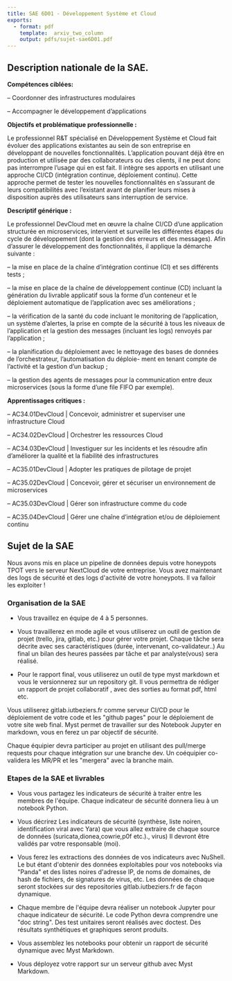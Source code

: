 ```yaml
---
title: SAE 6D01 - Développement Système et Cloud
exports:
  - format: pdf
    template:  arxiv_two_column
    output: pdfs/sujet-sae6D01.pdf
---
```

## Description nationale de la SAE.

**Compétences ciblées:**

– Coordonner des infrastructures modulaires

– Accompagner le développement d’applications

**Objectifs et problématique professionnelle :**

Le professionnel R&T spécialisé en Développement Système et Cloud fait évoluer des applications existantes au sein de
son entreprise en développant de nouvelles fonctionnalités. L’application pouvant déjà être en production et utilisée par des
collaborateurs ou des clients, il ne peut donc pas interrompre l’usage qui en est fait. Il intègre ses apports en utilisant une
approche CI/CD (intégration continue, déploiement continu). Cette approche permet de tester les nouvelles fonctionnalités
en s’assurant de leurs compatibilités avec l’existant avant de planifier leurs mises à disposition auprès des utilisateurs sans
interruption de service.

**Descriptif générique :**

Le professionnel DevCloud met en œuvre la chaîne CI/CD d’une application structurée en microservices, intervient et surveille
les différentes étapes du cycle de développement (dont la gestion des erreurs et des messages). Afin d’assurer le développement des fonctionnalités, il applique la démarche suivante :

– la mise en place de la chaîne d’intégration continue (CI) et ses différents tests ;

– la mise en place de la chaîne de développement continue (CD) incluant la génération du livrable applicatif sous la forme
d’un conteneur et le déploiement automatique de l’application avec ses améliorations ;

– la vérification de la santé du code incluant le monitoring de l’application, un système d’alertes, la prise en compte de la
sécurité à tous les niveaux de l’application et la gestion des messages (incluant les logs) renvoyés par l’application ;

– la planification du déploiement avec le nettoyage des bases de données de l’orchestrateur, l’automatisation du déploie-
ment en tenant compte de l’activité et la gestion d’un backup ;

– la gestion des agents de messages pour la communication entre deux microservices (sous la forme d’une file FIFO par
exemple).

**Apprentissages critiques :**

– AC34.01DevCloud | Concevoir, administrer et superviser une infrastructure Cloud

– AC34.02DevCloud | Orchestrer les ressources Cloud

– AC34.03DevCloud | Investiguer sur les incidents et les résoudre afin d’améliorer la qualité et la fiabilité des infrastructures

– AC35.01DevCloud | Adopter les pratiques de pilotage de projet

– AC35.02DevCloud | Concevoir, gérer et sécuriser un environnement de microservices

– AC35.03DevCloud | Gérer son infrastructure comme du code

– AC35.04DevCloud | Gérer une chaîne d’intégration et/ou de déploiement continu


## Sujet de la SAE

Nous avons mis en place un pipeline de données depuis votre honeypots TPOT vers le serveur NextCloud de votre entreprise. Vous avez maintenant des logs de sécurité et des logs d'activité de votre honeypots. Il va falloir les exploiter !

### Organisation de la SAE

- Vous travaillez en équipe de 4 à 5 personnes. 
- Vous travaillerez en mode agile et vous utiliserez un outil de gestion de projet (trello, jira, gitlab, etc.) pour gérer votre projet.
Chaque tâche sera décrite avec ses caractéristiques (durée, intervenant, co-validateur..)
Au final un bilan des heures passées par tâche et par analyste(vous) sera réalisé.

- Pour le rapport final, vous utiliserez un outil de type myst markdown et vous le versionnerez sur un repository git.
Il vous permettra de rédiger un rapport de projet collaboratif , avec des sorties au format pdf, html etc.

Vous utiliserez gitlab.iutbeziers.fr comme serveur CI/CD pour le déploiement de votre code et les "github pages" pour le déploiement de votre site web final. Myst permet de travailler sur des Notebook Jupyter en markdown, vous en ferez un par objectif de sécurité.

Chaque équipier devra participer au projet en utilisant des pull/merge requests pour chaque intégration sur une branche dev. 
Un coéquipier co-validera les MR/PR et les "mergera" avec la branche main. 

### Etapes de la SAE et livrables

- Vous vous partagez les indicateurs de sécurité à traiter entre les membres de l'équipe. Chaque indicateur de sécurité donnera lieu à un notebook Python.
  
- Vous décrirez Les indicateurs de sécurité (synthèse, liste noiren, identification viral avec Yara)  que vous allez extraire de chaque source de données (suricata,dionea,cowrie,p0f etc.)., virus)
Il devront être validés par votre responsable (moi). 

- Vous ferez les extractions des données de vos indicateurs avec NuShell. Le but étant d'obtenir des données exploitables  pour vos notebooks via "Panda" et des listes noires d'adresse IP, de noms de domaines, de hash de fichiers, de signatures de virus, etc. Les données de chaque seront stockées sur des repositories gitlab.iutbeziers.fr de façon dynamique.

- Chaque membre de l'équipe devra réaliser un notebook Jupyter pour chaque indicateur de sécurité. Le code Python devra comprendre une "doc string". Des test unitaires seront réalisés avec doctest. Des résultats synthétiques et graphiques seront produits.

- Vous assemblez les notebooks pour obtenir un rapport de sécurité dynamique avec Myst Markdown.  

- Vous déployez votre rapport sur un serveur github avec Myst Markdown.


